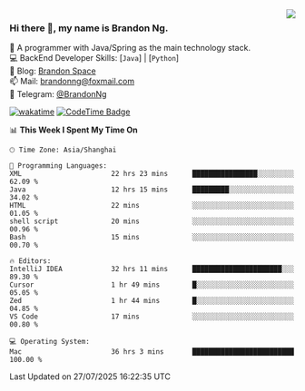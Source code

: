 <img  align="right" src="https://github-readme-stats-brandon0824.vercel.app/api/top-langs/?username=brandon0824&layout=compact">

### Hi there 👋, my name is Brandon Ng.

🌱 A programmer with Java/Spring as the main technology stack.  
💻 BackEnd Developer Skills: [`Java`] | [`Python`]  
📝 Blog: [Brandon Space](https://blog.brandonng.cc)  
📫 Mail: brandonng@foxmail.com  
📰 Telegram: [@BrandonNg](https://t.me/BrandonNg24)  

[![wakatime](https://wakatime.com/badge/user/940cafbf-f9d5-4b24-9a07-19bb072f52bb.svg)](https://wakatime.com/@940cafbf-f9d5-4b24-9a07-19bb072f52bb)
[![CodeTime Badge](https://shields.jannchie.com/endpoint?style=plastic&color=&url=https%3A%2F%2Fapi.codetime.dev%2Fv3%2Fusers%2Fshield%3Fuid%3D128%26minutes%3D10080)](https://codetime.dev)

<!--START_SECTION:waka-->
📊 **This Week I Spent My Time On** 

```text
🕑︎ Time Zone: Asia/Shanghai

💬 Programming Languages: 
XML                      22 hrs 23 mins      ████████████████░░░░░░░░░   62.09 % 
Java                     12 hrs 15 mins      █████████░░░░░░░░░░░░░░░░   34.02 % 
HTML                     22 mins             ░░░░░░░░░░░░░░░░░░░░░░░░░   01.05 % 
shell script             20 mins             ░░░░░░░░░░░░░░░░░░░░░░░░░   00.96 % 
Bash                     15 mins             ░░░░░░░░░░░░░░░░░░░░░░░░░   00.70 % 

🔥 Editors: 
IntelliJ IDEA            32 hrs 11 mins      ██████████████████████░░░   89.30 % 
Cursor                   1 hr 49 mins        █░░░░░░░░░░░░░░░░░░░░░░░░   05.05 % 
Zed                      1 hr 44 mins        █░░░░░░░░░░░░░░░░░░░░░░░░   04.85 % 
VS Code                  17 mins             ░░░░░░░░░░░░░░░░░░░░░░░░░   00.80 % 

💻 Operating System: 
Mac                      36 hrs 3 mins       █████████████████████████   100.00 % 
```


 Last Updated on 27/07/2025 16:22:35 UTC
<!--END_SECTION:waka-->
